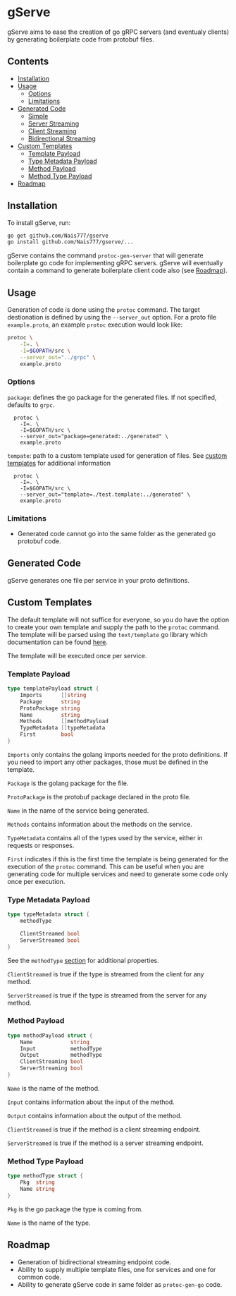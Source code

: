 # gServe

gServe aims to ease the creation of go gRPC servers (and eventualy clients) by generating boilerplate code from protobuf files.

## Contents

* [Installation](#installation)
* [Usage](#usage)
  * [Options](#usage-options)
  * [Limitations](#usage-limitations)
* [Generated Code](#generated)
  * [Simple](#generated-simple)
  * [Server Streaming](#generated-server)
  * [Client Streaming](#generated-client)
  * [Bidirectional Streaming](#generated-bidirectional)
* [Custom Templates](#template)
  * [Template Payload](#template-payload)
  * [Type Metadata Payload](#template-type-metadata)
  * [Method Payload](#template-method-payload)
  * [Method Type Payload](#template-type-payload)
* [Roadmap](#roadmap)

<a id="installation"></a>

## Installation

To install gServe, run:

```sh
go get github.com/Nais777/gserve
go install github.com/Nais777/gserve/...
```

gServe contains the command `protoc-gen-server` that will generate boilerplate go code for implementing gRPC servers. gServe will eventually contain a command to generate boilerplate client code also (see [Roadmap](#roadmap)).

<a id="usage"></a>

## Usage

Generation of code is done using the `protoc` command. The target destionation is defined by using the `--server_out` option. For a proto file `example.proto`, an example `protoc` execution would look like:

```sh
protoc \
    -I=. \
    -I=$GOPATH/src \
    --server_out="../grpc" \
    example.proto
```

<a id="usage-options"></a>

### Options

`package`: defines the go package for the generated files. If not specified, defaults to `grpc`.

```
  protoc \
    -I=. \
    -I=$GOPATH/src \
    --server_out="package=generated:../generated" \
    example.proto
```

`tempate`: path to a custom template used for generation of files. See [custom templates](#template) for additional information

```
  protoc \
    -I=. \
    -I=$GOPATH/src \
    --server_out="template=./test.template:../generated" \
    example.proto
```

<a id="usage-limitations"></a>

### Limitations

* Generated code cannot go into the same folder as the generated go protobuf code.

<a id="generated"></a>

## Generated Code

gServe generates one file per service in your proto definitions.

<a id="template"></a>

## Custom Templates

The default template will not suffice for everyone, so you do have the option to create your own template and supply the path to the `protoc` command. The template will be parsed using the `text/template` go library which documentation can be found [here](https://golang.org/pkg/text/template/).

The template will be executed once per service.

<a id="template-payload"></a>

### Template Payload

```go
type templatePayload struct {
    Imports      []string
    Package      string
    ProtoPackage string
    Name         string
    Methods      []methodPayload
    TypeMetadata []typeMetadata
    First        bool
}
```

`Imports` only contains the golang imports needed for the proto definitions. If you need to import any other packages, those must be defined in the template.

`Package` is the golang package for the file.

`ProtoPackage` is the protobuf package declared in the proto file.

`Name` in the name of the service being generated.

`Methods` contains information about the methods on the service.

`TypeMetadata` contains all of the types used by the service, either in requests or responses.

`First` indicates if this is the first time the template is being generated for the execution of the `protoc` command. This can be useful when you are generating code for multiple services and need to generate some code only once per execution.

<a id="template-type-metadata"></a>

### Type Metadata Payload

```go
type typeMetadata struct {
    methodType

    ClientStreamed bool
    ServerStreamed bool
}
```

See the `methodType` [section](#template-method-type) for additional properties.

`ClientStreamed` is true if the type is streamed from the client for any method.

`ServerStreamed` is true if the type is streamed from the server for any method.

<a id="template-method-payload"></a>

### Method Payload

```go
type methodPayload struct {
    Name            string
    Input           methodType
    Output          methodType
    ClientStreaming bool
    ServerStreaming bool
}
```

`Name` is the name of the method.

`Input` contains information about the input of the method.

`Output` contains information about the output of the method.

`ClientStreamed` is true if the method is a client streaming endpoint.

`ServerStreamed` is true if the method is a server streaming endpoint.

<a id="template-type-payload"></a>

### Method Type Payload

```go
type methodType struct {
    Pkg  string
    Name string
}
```

`Pkg` is the go package the type is coming from.

`Name` is the name of the type.

<a id="roadmap"></a>

## Roadmap

* Generation of bidirectional streaming endpoint code.
* Ability to supply multiple template files, one for services and one for common code.
* Ability to generate gServe code in same folder as `protoc-gen-go` code.